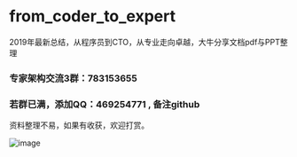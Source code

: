 # from_coder_to_expert
2019年最新总结，从程序员到CTO，从专业走向卓越，大牛分享文档pdf与PPT整理

### 专家架构交流3群：783153655

### 若群已满，添加QQ：469254771 , 备注github

资料整理不易，如果有收获，欢迎打赏。

![image](https://github.com/0voice/from_coder_to_expert/blob/master/Pay.jpg)
